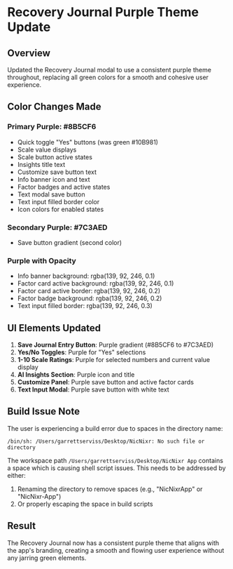 # Recovery Journal Purple Theme Update

## Overview
Updated the Recovery Journal modal to use a consistent purple theme throughout, replacing all green colors for a smooth and cohesive user experience.

## Color Changes Made

### Primary Purple: #8B5CF6
- Quick toggle "Yes" buttons (was green #10B981)
- Scale value displays
- Scale button active states  
- Insights title text
- Customize save button text
- Info banner icon and text
- Factor badges and active states
- Text modal save button
- Text input filled border color
- Icon colors for enabled states

### Secondary Purple: #7C3AED
- Save button gradient (second color)

### Purple with Opacity
- Info banner background: rgba(139, 92, 246, 0.1)
- Factor card active background: rgba(139, 92, 246, 0.1)
- Factor card active border: rgba(139, 92, 246, 0.2)
- Factor badge background: rgba(139, 92, 246, 0.2)
- Text input filled border: rgba(139, 92, 246, 0.3)

## UI Elements Updated
1. **Save Journal Entry Button**: Purple gradient (#8B5CF6 to #7C3AED)
2. **Yes/No Toggles**: Purple for "Yes" selections
3. **1-10 Scale Ratings**: Purple for selected numbers and current value display
4. **AI Insights Section**: Purple icon and title
5. **Customize Panel**: Purple save button and active factor cards
6. **Text Input Modal**: Purple save button with white text

## Build Issue Note
The user is experiencing a build error due to spaces in the directory name:
```
/bin/sh: /Users/garrettserviss/Desktop/NicNixr: No such file or directory
```

The workspace path `/Users/garrettserviss/Desktop/NicNixr App` contains a space which is causing shell script issues. This needs to be addressed by either:
1. Renaming the directory to remove spaces (e.g., "NicNixrApp" or "NicNixr-App")
2. Or properly escaping the space in build scripts

## Result
The Recovery Journal now has a consistent purple theme that aligns with the app's branding, creating a smooth and flowing user experience without any jarring green elements. 